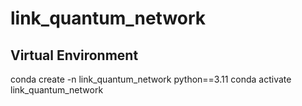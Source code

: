 # link_quantum_network

## Virtual Environment
conda create -n link_quantum_network python==3.11
conda activate link_quantum_network 
